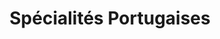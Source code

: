 ---
title: "Spécialités Portugaises"
url: /saint-jacques-de-la-lande/specialites-portugaises/
shop: commodité
---